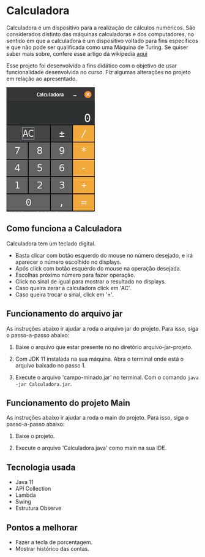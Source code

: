 # Calculadora

Calculadora é um dispositivo para a realização de cálculos numéricos. São considerados distinto das máquinas calculadoras e dos computadores, no sentido em que a calculadora é um dispositivo voltado para fins específicos e que não pode ser qualificada como uma Máquina de Turing.
Se quiser saber mais sobre, confere esse artigo da wikipedia [aqui](https://pt.wikipedia.org/wiki/Calculadora) 

Esse projeto foi desenvolvido a fins didático com o objetivo de usar funcionalidade desenvolvida no curso. Fiz algumas alterações no projeto em relação ao apresentado.

![Imagem-Calculadora](img/calculadora.png)

## Como funciona a Calculadora
Calculadora tem um teclado digital.
* Basta clicar com botão esquerdo do mouse no número desejado, e irá aparecer o número escolhido no displays.
* Após click com botão esquerdo do mouse na operação desejada.
* Escolhas próximo número para fazer operação.
* Click no sinal de igual para mostrar o resultado no displays.
* Caso queira zerar a calculadora click em 'AC'.
* Caso queira trocar o sinal, click em '±'.

## Funcionamento do arquivo jar
As instruções abaixo ir ajudar a roda o arquivo jar do projeto. Para isso, siga o passo-a-passo abaixo:

1. Baixe o arquivo que estar presente no no diretório arquivo-jar-projeto.

2. Com JDK 11 instalada na sua máquina. Abra o terminal onde está o arquivo baixado no passo 1.

3. Execute o arquivo 'campo-minado.jar' no terminal. Com o comando ```java -jar Calculadora.jar```.


## Funcionamento do projeto Main
As instruções abaixo ir ajudar a roda o main do projeto. Para isso, siga o passo-a-passo abaixo:

1. Baixe o projeto.

2. Execute o arquivo 'Calculadora.java' como main na sua IDE.

## Tecnologia usada
* Java 11
* API Collection
* Lambda 
* Swing
* Estrutura Observe

## Pontos a melhorar
* Fazer a tecla de porcentagem.
* Mostrar histórico das contas.

